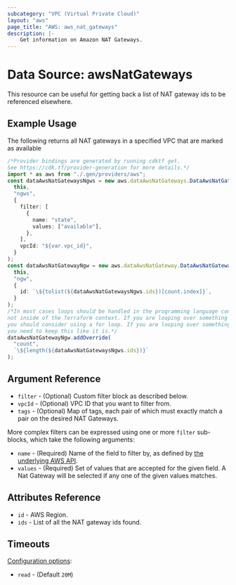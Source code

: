 ```yaml
---
subcategory: "VPC (Virtual Private Cloud)"
layout: "aws"
page_title: "AWS: aws_nat_gateways"
description: |-
    Get information on Amazon NAT Gateways.
---
```


# Data Source: awsNatGateways

This resource can be useful for getting back a list of NAT gateway ids to be referenced elsewhere.

## Example Usage

The following returns all NAT gateways in a specified VPC that are marked as available

```typescript
/*Provider bindings are generated by running cdktf get.
See https://cdk.tf/provider-generation for more details.*/
import * as aws from "./.gen/providers/aws";
const dataAwsNatGatewaysNgws = new aws.dataAwsNatGateways.DataAwsNatGateways(
  this,
  "ngws",
  {
    filter: [
      {
        name: "state",
        values: ["available"],
      },
    ],
    vpcId: "${var.vpc_id}",
  }
);
const dataAwsNatGatewayNgw = new aws.dataAwsNatGateway.DataAwsNatGateway(
  this,
  "ngw",
  {
    id: `\${tolist(${dataAwsNatGatewaysNgws.ids})[count.index]}`,
  }
);
/*In most cases loops should be handled in the programming language context and 
not inside of the Terraform context. If you are looping over something external, e.g. a variable or a file input
you should consider using a for loop. If you are looping over something only known to Terraform, e.g. a result of a data source
you need to keep this like it is.*/
dataAwsNatGatewayNgw.addOverride(
  "count",
  `\${length(${dataAwsNatGatewaysNgws.ids})}`
);

```

## Argument Reference

* `filter` - (Optional) Custom filter block as described below.
* `vpcId` - (Optional) VPC ID that you want to filter from.
* `tags` - (Optional) Map of tags, each pair of which must exactly match
  a pair on the desired NAT Gateways.

More complex filters can be expressed using one or more `filter` sub-blocks,
which take the following arguments:

* `name` - (Required) Name of the field to filter by, as defined by
  [the underlying AWS API](https://docs.aws.amazon.com/AWSEC2/latest/APIReference/API_DescribeNatGateways.html).
* `values` - (Required) Set of values that are accepted for the given field.
  A Nat Gateway will be selected if any one of the given values matches.

## Attributes Reference

* `id` - AWS Region.
* `ids` - List of all the NAT gateway ids found.

## Timeouts

[Configuration options](https://developer.hashicorp.com/terraform/language/resources/syntax#operation-timeouts):

* `read` - (Default `20M`)
